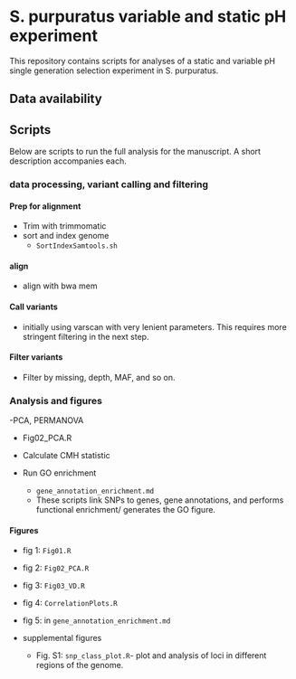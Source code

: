 # S. purpuratus variable and static pH experiment

This repository contains scripts for analyses of a static and variable pH single generation selection experiment in S. purpuratus. 

## Data availability

## Scripts

Below are scripts to run the full analysis for the manuscript. A short description accompanies each.

### data processing, variant calling and filtering

#### Prep for alignment

- Trim with trimmomatic
- sort and index genome
    - `SortIndexSamtools.sh`

#### align

- align with bwa mem

#### Call variants

- initially using varscan with very lenient parameters. This requires more stringent filtering in the next step.

#### Filter variants

- Filter by missing, depth, MAF, and so on.


### Analysis and figures

-PCA, PERMANOVA
  - Fig02_PCA.R

- Calculate CMH statistic



- Run GO enrichment
  - `gene_annotation_enrichment.md`
  - These scripts link SNPs to genes, gene annotations, and performs functional enrichment/ generates the GO figure.

#### Figures

- fig 1: `Fig01.R`
- fig 2: `Fig02_PCA.R`
- fig 3: `Fig03_VD.R`
- fig 4: `CorrelationPlots.R`
- fig 5: in `gene_annotation_enrichment.md`

- supplemental figures
  - Fig. S1: `snp_class_plot.R`- plot and analysis of loci in different regions of the genome.


